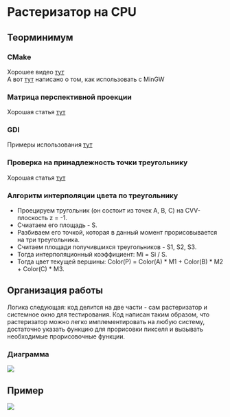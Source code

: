 # Растеризатор на CPU

## Теорминимум

### CMake
Хорошее видео [тут](https://www.youtube.com/watch?v=gSTLzOmFChs)   
А вот [тут](https://stackoverflow.com/questions/59095842/cmake-mingw-compilation-on-windows-without-needing-the-g-mingw-makefiles-f) написано о том, как использовать с MinGW

### Матрица перспективной проекции
Хорошая статья [тут](https://habr.com/ru/post/252771/)

### GDI
Примеры использования [тут](https://zetcode.com/gui/winapi/gdi/)

### Проверка на принадлежность точки треугольнику
Хорошая статья [тут](https://cpp.mazurok.com/triangle/)

### Алгоритм интерполяции цвета по треугольнику
* Проецируем тругольник (он состоит из точек A, B, C) на CVV-плоскость z = -1.
* Счиатаем его площадь - S.
* Разбиваем его точкой, которая в данный момент прорисовывается на три треугольника.
* Считаем площади получившихся треугольников - S1, S2, S3.
* Тогда интерполяционный коэффициент: Mi = Si / S.
* Тогда цвет текущей вершины: Color(P) = Color(A) * M1 + Color(B) * M2 + Color(C) * M3.

## Организация работы
Логика следующая: код делится на две части - сам растеризатор и системное окно для тестирования.
Код написан таким образом, что растеризатор можно легко имплементировать на любую систему, достаточно указать функцию для прорисовки пикселя и вызывать необходимые прорисовочные функции.
### Диаграмма
![](https://github.com/timattt/Computer-science-knowledge/blob/master/CpuRasterizer/about/Concept.png)

## Пример
![](https://github.com/timattt/Computer-science-knowledge/blob/master/CpuRasterizer/about/Example.gif)

